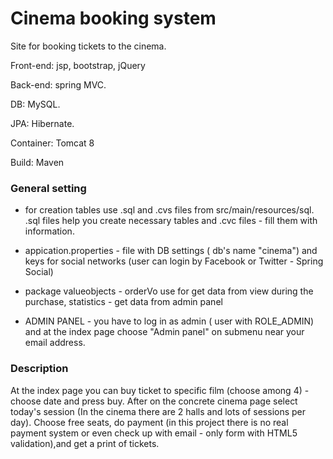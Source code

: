 # Cinema booking system

Site for booking tickets to the cinema.

Front-end: jsp, bootstrap, jQuery

Back-end: spring MVC.

DB: MySQL.

JPA: Hibernate.

Container: Tomcat 8

Build: Maven

### General setting

* for creation tables use .sql and .cvs files from   src/main/resources/sql.
  .sql files help you create necessary tables and .cvc files - fill them with information.

* appication.properties - file with DB settings ( db's name "cinema") and keys for social networks
  (user can login by Facebook or Twitter - Spring Social)
 
* package valueobjects - orderVo use for get data from view during the purchase, statistics - get data from admin panel
* ADMIN PANEL - you have to log in as admin ( user with ROLE_ADMIN) and at the index page choose "Admin panel" on submenu near your email address.

### Description 
 
At the index page you can buy ticket to specific film (choose among 4) - choose date  and press buy. 
After on the concrete cinema page select today's session (In the cinema there are 2 halls and lots of sessions per day).
Choose free seats, do payment (in this project there is no real payment system or even check up with email - only form with HTML5 validation),and  get a print of tickets.




